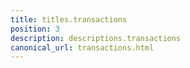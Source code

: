 ```yaml
---
title: titles.transactions
position: 3
description: descriptions.transactions
canonical_url: transactions.html
---
```

